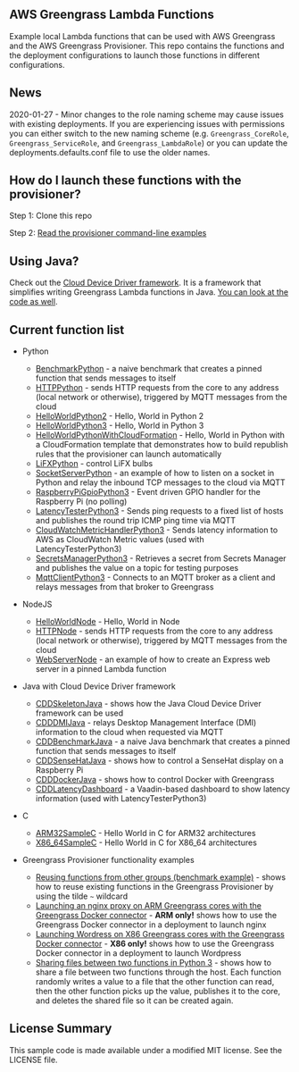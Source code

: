 ## AWS Greengrass Lambda Functions

Example local Lambda functions that can be used with AWS Greengrass and the AWS Greengrass Provisioner.  This repo contains
the functions and the deployment configurations to launch those functions in different configurations.

## News

2020-01-27 - Minor changes to the role naming scheme may cause issues with existing deployments. If you are experiencing issues with permissions you can either switch to the new naming scheme (e.g. `Greengrass_CoreRole`, `Greengrass_ServiceRole`, and `Greengrass_LambdaRole`) or you can update the deployments.defaults.conf file to use the older names.

## How do I launch these functions with the provisioner?

Step 1: Clone this repo

Step 2: [Read the provisioner command-line examples](https://github.com/awslabs/aws-greengrass-provisioner/blob/master/docs/CommandLine.md)

## Using Java?

Check out the [Cloud Device Driver framework](https://gitpitch.com/aws-samples/aws-greengrass-lambda-functions/presentations/cloud-device-driver-framework-for-java). It is a framework that simplifies writing Greengrass Lambda functions in Java. [You can look at the code as well](foundation/CDDBaselineJava).

## Current function list

- Python
  - [BenchmarkPython](functions/BenchmarkPython) - a naive benchmark that creates a pinned function that sends messages to itself
  - [HTTPPython](functions/HTTPPython) - sends HTTP requests from the core to any address (local network or otherwise), triggered by MQTT messages from the cloud
  - [HelloWorldPython2](functions/HelloWorldPython2) - Hello, World in Python 2
  - [HelloWorldPython3](functions/HelloWorldPython3) - Hello, World in Python 3
  - [HelloWorldPythonWithCloudFormation](functions/HelloWorldPythonWithCloudFormation) - Hello, World in Python with a CloudFormation template that demonstrates how to build republish rules that the provisioner can launch automatically
  - [LiFXPython](functions/LiFXPython) - control LiFX bulbs
  - [SocketServerPython](functions/SocketServerPython) - an example of how to listen on a socket in Python and relay the inbound TCP messages to the cloud via MQTT
  - [RaspberryPiGpioPython3](functions/RaspberryPiGpioPython3) - Event driven GPIO handler for the Raspberry Pi (no polling)
  - [LatencyTesterPython3](functions/LatencyTesterPython3) - Sends ping requests to a fixed list of hosts and publishes the round trip ICMP ping time via MQTT
  - [CloudWatchMetricHandlerPython3](functions/CloudWatchMetricHandlerPython3) - Sends latency information to AWS as CloudWatch Metric values (used with LatencyTesterPython3)
  - [SecretsManagerPython3](functions/SecretsManagerPython3) - Retrieves a secret from Secrets Manager and publishes the value on a topic for testing purposes
  - [MqttClientPython3](functions/MqttClientPython3) - Connects to an MQTT broker as a client and relays messages from that broker to Greengrass

- NodeJS
  - [HelloWorldNode](functions/HelloWorldNode) - Hello, World in Node
  - [HTTPNode](functions/HTTPNode) - sends HTTP requests from the core to any address (local network or otherwise), triggered by MQTT messages from the cloud
  - [WebServerNode](functions/WebServerNode) - an example of how to create an Express web server in a pinned Lambda function

- Java with Cloud Device Driver framework
  - [CDDSkeletonJava](functions/CDDSkeletonJava) - shows how the Java Cloud Device Driver framework can be used
  - [CDDDMIJava](functions/CDDDMIJava) - relays Desktop Management Interface (DMI) information to the cloud when requested via MQTT
  - [CDDBenchmarkJava](functions/CDDBenchmarkJava) - a naive Java benchmark that creates a pinned function that sends messages to itself
  - [CDDSenseHatJava](functions/CDDSenseHatJava) - shows how to control a SenseHat display on a Raspberry Pi
  - [CDDDockerJava](functions/CDDDockerJava) - shows how to control Docker with Greengrass
  - [CDDLatencyDashboard](functions/CDDLatencyDashboard) - a Vaadin-based dashboard to show latency information (used with LatencyTesterPython3)

- C
  - [ARM32SampleC](functions/ARM32SampleC) - Hello World in C for ARM32 architectures
  - [X86_64SampleC](functions/X86_64SampleC) - Hello World in C for X86_64 architectures

- Greengrass Provisioner functionality examples
  - [Reusing functions from other groups (benchmark example)](deployments/benchmark-reuse.conf) - shows how to reuse existing functions in the Greengrass Provisioner by using the tilde `~` wildcard
  - [Launching an nginx proxy on ARM Greengrass cores with the Greengrass Docker connector](deployments/arm-nginx.conf) - **ARM only!** shows how to use the Greengrass Docker connector in a deployment to launch nginx
  - [Launching Wordress on X86 Greengrass cores with the Greengrass Docker connector](deployments/x86-wordpress.conf) - **X86 only!** shows how to use the Greengrass Docker connector in a deployment to launch Wordpress
  - [Sharing files between two functions in Python 3](deployments/python3-shared-file.conf) - shows how to share a file between two functions through the host. Each function randomly writes a value to a file that the other function can read, then the other function picks up the value, publishes it to the core, and deletes the shared file so it can be created again.

## License Summary

This sample code is made available under a modified MIT license. See the LICENSE file.

